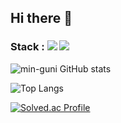 ## Hi there 👋
### Stack : <img src="https://img.shields.io/badge/Spring-6DB33?style=for-the-badge&logo=Spring&logoColor=white"> <img src="https://img.shields.io/badge/nestjs-E0234E?style=for-the-badge&logo=nestjs&logoColor=white">


![min-guni GitHub stats](https://github-readme-stats.vercel.app/api?username=min-guni&show_icons=true&theme=onedark)


![Top Langs](https://github-readme-stats.vercel.app/api/top-langs/?username=min-guni&theme=onedark)


[![Solved.ac Profile](http://mazassumnida.wtf/api/generate_badge?boj=minguni)](https://solved.ac/minguni)
<!--
**min-guni/min-guni** is a ✨ _special_ ✨ repository because its `README.md` (this file) appears on your GitHub profile.

Here are some ideas to get you started:

- 🔭 I’m currently working on ...
- 🌱 I’m currently learning ...
- 👯 I’m looking to collaborate on ...
- 🤔 I’m looking for help with ...
- 💬 Ask me about ...
- 📫 How to reach me: ...
- 😄 Pronouns: ...
- ⚡ Fun fact: ...
-->
